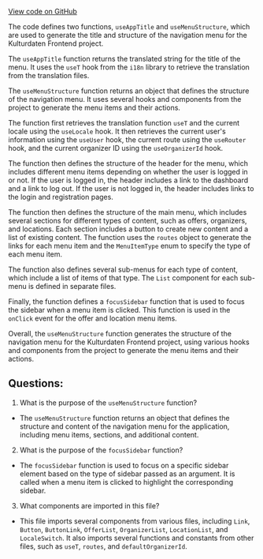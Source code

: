 [View code on GitHub](https://github.com/technologiestiftung/kulturdaten-frontend/blob/master/config/structure.tsx)

The code defines two functions, `useAppTitle` and `useMenuStructure`, which are used to generate the title and structure of the navigation menu for the Kulturdaten Frontend project. 

The `useAppTitle` function returns the translated string for the title of the menu. It uses the `useT` hook from the `i18n` library to retrieve the translation from the translation files.

The `useMenuStructure` function returns an object that defines the structure of the navigation menu. It uses several hooks and components from the project to generate the menu items and their actions. 

The function first retrieves the translation function `useT` and the current locale using the `useLocale` hook. It then retrieves the current user's information using the `useUser` hook, the current route using the `useRouter` hook, and the current organizer ID using the `useOrganizerId` hook. 

The function then defines the structure of the header for the menu, which includes different menu items depending on whether the user is logged in or not. If the user is logged in, the header includes a link to the dashboard and a link to log out. If the user is not logged in, the header includes links to the login and registration pages.

The function then defines the structure of the main menu, which includes several sections for different types of content, such as offers, organizers, and locations. Each section includes a button to create new content and a list of existing content. The function uses the `routes` object to generate the links for each menu item and the `MenuItemType` enum to specify the type of each menu item.

The function also defines several sub-menus for each type of content, which include a list of items of that type. The `List` component for each sub-menu is defined in separate files.

Finally, the function defines a `focusSidebar` function that is used to focus the sidebar when a menu item is clicked. This function is used in the `onClick` event for the offer and location menu items.

Overall, the `useMenuStructure` function generates the structure of the navigation menu for the Kulturdaten Frontend project, using various hooks and components from the project to generate the menu items and their actions.
## Questions: 
 1. What is the purpose of the `useMenuStructure` function?
- The `useMenuStructure` function returns an object that defines the structure and content of the navigation menu for the application, including menu items, sections, and additional content.

2. What is the purpose of the `focusSidebar` function?
- The `focusSidebar` function is used to focus on a specific sidebar element based on the type of sidebar passed as an argument. It is called when a menu item is clicked to highlight the corresponding sidebar.

3. What components are imported in this file?
- This file imports several components from various files, including `Link`, `Button`, `ButtonLink`, `OfferList`, `OrganizerList`, `LocationList`, and `LocaleSwitch`. It also imports several functions and constants from other files, such as `useT`, `routes`, and `defaultOrganizerId`.